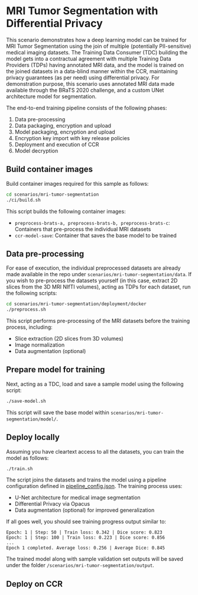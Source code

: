 # MRI Tumor Segmentation with Differential Privacy

This scenario demonstrates how a deep learning model can be trained for MRI Tumor Segmentation using the join of multiple (potentially PII-sensitive) medical imaging datasets. The Training Data Consumer (TDC) building the model gets into a contractual agreement with multiple Training Data Providers (TDPs) having annotated MRI data, and the model is trained on the joined datasets in a data-blind manner within the CCR, maintaining privacy guarantees (as per need) using differential privacy. For demonstration purpose, this scenario uses annotated MRI data made available through the BRaTS 2020 challenge, and a custom UNet architecture model for segmentation.

The end-to-end training pipeline consists of the following phases:

1. Data pre-processing
2. Data packaging, encryption and upload
3. Model packaging, encryption and upload
4. Encryption key import with key release policies
5. Deployment and execution of CCR
6. Model decryption

## Build container images

Build container images required for this sample as follows:

```bash
cd scenarios/mri-tumor-segmentation
./ci/build.sh
```

This script builds the following container images:

- `preprocess-brats-a, preprocess-brats-b, preprocess-brats-c`: Containers that pre-process the individual MRI datasets
- `ccr-model-save`: Container that saves the base model to be trained

## Data pre-processing

For ease of execution, the individual preprocessed datasets are already made available in the repo under `scenarios/mri-tumor-segmentation/data`. If you wish to pre-process the datasets yourself (in this case, extract 2D slices from the 3D MRI NIfTI volumes), acting as TDPs for each dataset, run the following scripts:

```bash
cd scenarios/mri-tumor-segmentation/deployment/docker
./preprocess.sh
```

This script performs pre-processing of the MRI datasets before the training process, including:

- Slice extraction (2D slices from 3D volumes)
- Image normalization
- Data augmentation (optional)

## Prepare model for training

Next, acting as a TDC, load and save a sample model using the following script:

```bash
./save-model.sh
```

This script will save the base model within `scenarios/mri-tumor-segmentation/model/`.

## Deploy locally

Assuming you have cleartext access to all the datasets, you can train the model as follows:

```bash
./train.sh
```

The script joins the datasets and trains the model using a pipeline configuration defined in [pipeline_config.json](./config/pipeline_config.json). The training process uses:

- U-Net architecture for medical image segmentation
- Differential Privacy via Opacus
- Data augmentation (optional) for improved generalization

If all goes well, you should see training progress output similar to:

```
Epoch: 1 | Step: 50 | Train loss: 0.342 | Dice score: 0.823
Epoch: 1 | Step: 100 | Train loss: 0.223 | Dice score: 0.856
...
Epoch 1 completed. Average loss: 0.256 | Average Dice: 0.845
```

The trained model along with sample validation set outputs will be saved under the folder `/scenarios/mri-tumor-segmentation/output`.

## Deploy on CCR
